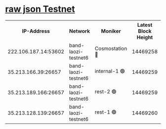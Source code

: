
[raw json Testnet](https://rpc-check.bandt.stavr.tech/bandt/rpcbandt_result.json)
=

<table><tr><th>IP-Address</th><th>Network</th><th>Moniker</th><th>Latest Block Height</th><th>Earliest Block Height</th><th>Catching Up</th><th>Tx Index</th><th>Voting Power</th><th>Scan Time</th></tr><tr><td>222.106.187.14:53602</td><td>band-laozi-testnet6</td><td>Cosmostation 🔴</td><td>14469258</td><td>13177501</td><td>False</td><td>on</td><td>2203223</td><td>2024-01-02T20:46:38.604914148UTC</td></tr><tr><td>35.213.166.39:26657</td><td>band-laozi-testnet6</td><td>internal-1 🟢</td><td>14469259</td><td>14369259</td><td>False</td><td>on</td><td>0</td><td>2024-01-02T20:46:39.498503977UTC</td></tr><tr><td>35.213.189.166:26657</td><td>band-laozi-testnet6</td><td>rest-2 🟢</td><td>14469259</td><td>14369259</td><td>False</td><td>on</td><td>0</td><td>2024-01-02T20:46:40.393638021UTC</td></tr><tr><td>35.213.128.139:26657</td><td>band-laozi-testnet6</td><td>rest-1 🟢</td><td>14469260</td><td>14369260</td><td>False</td><td>on</td><td>0</td><td>2024-01-02T20:46:41.321234204UTC</td></tr></table>

